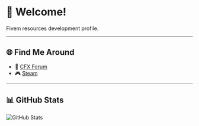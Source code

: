 # 👋 Welcome!

Fivem resources development profile.

---

## 🌐 Find Me Around

- 🧩 [CFX Forum](https://forum.cfx.re/u/nocapscripts)  
- 🎮 [Steam](https://steamcommunity.com/id/stenuuu)

---

## 📊 GitHub Stats

![GitHub Stats](https://github-readme-stats.vercel.app/api?username=/orgs/NoCapScripts-FiveM&show_icons=true&theme=dracula)
